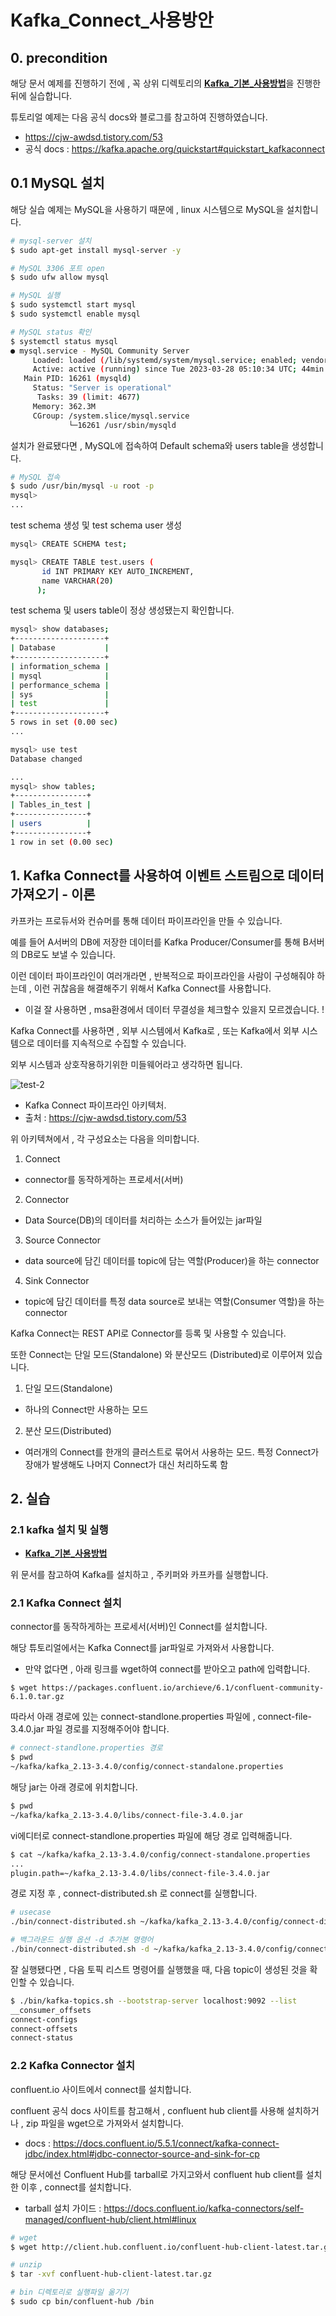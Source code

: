 # Kafka_Connect_사용방안
## 0. **precondition**
해당 문서 예제를 진행하기 전에 , 꼭 상위 디렉토리의 [**Kafka_기본_사용방법**](../kafka-quickstart-tutorial/kafka_%EA%B8%B0%EB%B3%B8_%EC%82%AC%EC%9A%A9%EB%B0%A9%EB%B2%95.md)을 진행한 뒤에 실습합니다.

튜토리얼 예제는 다음 공식 docs와 블로그를 참고하여 진행하였습니다.
- https://cjw-awdsd.tistory.com/53
- 공식 docs : https://kafka.apache.org/quickstart#quickstart_kafkaconnect

## 0.1 MySQL 설치
해당 실습 예제는 MySQL을 사용하기 때문에 , linux 시스템으로 MySQL을 설치합니다.
```bash
# mysql-server 설치
$ sudo apt-get install mysql-server -y

# MySQL 3306 포트 open
$ sudo ufw allow mysql

# MySQL 실행
$ sudo systemctl start mysql
$ sudo systemctl enable mysql

# MySQL status 확인
$ systemctl status mysql
● mysql.service - MySQL Community Server
     Loaded: loaded (/lib/systemd/system/mysql.service; enabled; vendor preset: enabled)     
     Active: active (running) since Tue 2023-03-28 05:10:34 UTC; 44min ago
   Main PID: 16261 (mysqld)
     Status: "Server is operational"
      Tasks: 39 (limit: 4677)
     Memory: 362.3M
     CGroup: /system.slice/mysql.service
             └─16261 /usr/sbin/mysqld
```

설치가 완료됐다면 , MySQL에 접속하여 Default schema와 users table을 생성합니다.
```bash
# MySQL 접속
$ sudo /usr/bin/mysql -u root -p
mysql>
...
```

test schema 생성 및 test schema user 생성
```bash
mysql> CREATE SCHEMA test;

mysql> CREATE TABLE test.users (
       id INT PRIMARY KEY AUTO_INCREMENT,
       name VARCHAR(20)
      );
```

test schema 및 users table이 정상 생성됐는지 확인합니다.
```bash
mysql> show databases;
+--------------------+
| Database           |
+--------------------+
| information_schema |
| mysql              |
| performance_schema |
| sys                |
| test               |
+--------------------+
5 rows in set (0.00 sec)
...

mysql> use test
Database changed

...
mysql> show tables;
+----------------+
| Tables_in_test |
+----------------+
| users          |
+----------------+
1 row in set (0.00 sec)
```


## 1. Kafka Connect를 사용하여 이벤트 스트림으로 데이터 가져오기 - 이론
카프카는 프로듀서와 컨슈머를 통해 데이터 파이프라인을 만들 수 있습니다.

예를 들어 A서버의 DB에 저장한 데이터를 Kafka Producer/Consumer를 통해 B서버의 DB로도 보낼 수 있습니다.

이런 데이터 파이프라인이 여러개라면 , 반복적으로 파이프라인을 사람이 구성해줘야 하는데 , 이런 귀찮음을 해결해주기 위해서 Kafka Connect를 사용합니다.
- 이걸 잘 사용하면 , msa환경에서 데이터 무결성을 체크할수 있을지 모르겠습니다. !

Kafka Connect를 사용하면 , 외부 시스템에서 Kafka로 , 또는 Kafka에서 외부 시스템으로 데이터를 지속적으로 수집할 수 있습니다.

외부 시스템과 상호작용하기위한 미들웨어라고 생각하면 됩니다.

![test-2][test-2]

[test-2]:./images/test-2.PNG
- Kafka Connect 파이프라인 아키텍처.
- 출처 : https://cjw-awdsd.tistory.com/53

위 아키텍쳐에서 , 각 구성요소는 다음을 의미합니다.
1. Connect
- connector를 동작하게하는 프로세서(서버)
2. Connector
- Data Source(DB)의 데이터를 처리하는 소스가 들어있는 jar파일
3. Source Connector
- data source에 담긴 데이터를 topic에 담는 역할(Producer)을 하는 connector
4. Sink Connector
- topic에 담긴 데이터를 특정 data source로 보내는 역할(Consumer 역할)을 하는 connector


Kafka Connect는 REST API로 Connector를 등록 및 사용할 수 있습니다.

또한 Connect는 단일 모드(Standalone) 와 분산모드 (Distributed)로 이루어져 있습니다.
1. 단일 모드(Standalone)
- 하나의 Connect만 사용하는 모드

2. 분산 모드(Distributed)
- 여러개의 Connect를 한개의 클러스트로 묶어서 사용하는 모드.
  특정 Connect가 장애가 발생해도 나머지 Connect가 대신 처리하도록 함

## 2. 실습
### 2.1 kafka 설치 및 실행
- [**Kafka_기본_사용방법**](../kafka-quickstart-tutorial/kafka_%EA%B8%B0%EB%B3%B8_%EC%82%AC%EC%9A%A9%EB%B0%A9%EB%B2%95.md)

위 문서를 참고하여 Kafka를 설치하고 , 주키퍼와 카프카를 실행합니다.

### 2.1 Kafka Connect 설치
connector를 동작하게하는 프로세서(서버)인 Connect를 설치합니다.

해당 튜토리얼에서는 Kafka Connect를 jar파일로 가져와서 사용합니다.
- 만약 없다면 , 아래 링크를 wget하여 connect를 받아오고 path에 입력합니다.
```
$ wget https://packages.confluent.io/archieve/6.1/confluent-community-6.1.0.tar.gz
```

따라서 아래 경로에 있는 connect-standlone.properties 파일에 , connect-file-3.4.0.jar 파일 경로를 지정해주어야 합니다.
```bash
# connect-standlone.properties 경로
$ pwd
~/kafka/kafka_2.13-3.4.0/config/connect-standalone.properties
```

해당 jar는 아래 경로에 위치합니다.
```bash
$ pwd
~/kafka/kafka_2.13-3.4.0/libs/connect-file-3.4.0.jar
```

vi에디터로 connect-standlone.properties 파일에 해당 경로 입력해줍니다.
```bash
$ cat ~/kafka/kafka_2.13-3.4.0/config/connect-standalone.properties
...
plugin.path=~/kafka_2.13-3.4.0/libs/connect-file-3.4.0.jar
```

경로 지정 후 , connect-distributed.sh 로 connect를 실행합니다.
```bash
# usecase
./bin/connect-distributed.sh ~/kafka/kafka_2.13-3.4.0/config/connect-distributed.properties

# 백그라운드 실행 옵션 -d 추가본 명령어
./bin/connect-distributed.sh -d ~/kafka/kafka_2.13-3.4.0/config/connect-distributed.properties
```

잘 실행됐다면 , 다음 토픽 리스트 명령어를 실행했을 때, 다음 topic이 생성된 것을 확인할 수 있습니다.
```bash
$ ./bin/kafka-topics.sh --bootstrap-server localhost:9092 --list
__consumer_offsets
connect-configs
connect-offsets
connect-status
```

### 2.2 Kafka Connector 설치
confluent.io 사이트에서 connect를 설치합니다.

confluent 공식 docs 사이트를 참고해서 , confluent hub client를 사용해 설치하거나 , zip 파일을 wget으로 가져와서 설치합니다.
- docs : https://docs.confluent.io/5.5.1/connect/kafka-connect-jdbc/index.html#jdbc-connector-source-and-sink-for-cp

해당 문서에선 Confluent Hub를 tarball로 가지고와서 confluent hub client를 설치한 이후 , connect를 설치합니다.
- tarball 설치 가이드 : https://docs.confluent.io/kafka-connectors/self-managed/confluent-hub/client.html#linux

```bash
# wget
$ wget http://client.hub.confluent.io/confluent-hub-client-latest.tar.gz

# unzip
$ tar -xvf confluent-hub-client-latest.tar.gz

# bin 디렉토리로 실행파일 옮기기
$ sudo cp bin/confluent-hub /bin
```